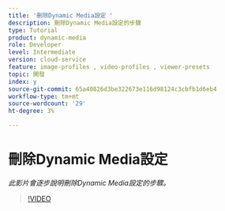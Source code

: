 ```yaml
---
title: '刪除Dynamic Media設定 '
description: 刪除Dynamic Media設定的步驟
type: Tutorial
product: dynamic-media
role: Developer
level: Intermediate
version: cloud-service
feature: image-profiles , video-profiles , viewer-presets
topic: 開發
index: y
source-git-commit: 65a40826d3be322673e116d98124c3cbfb1d6eb4
workflow-type: tm+mt
source-wordcount: '29'
ht-degree: 3%

---
```



# 刪除Dynamic Media設定

*此影片會逐步說明刪除Dynamic Media設定的步驟。*

>[!VIDEO](https://video.tv.adobe.com/v/335363?quality=9&learn=on)
